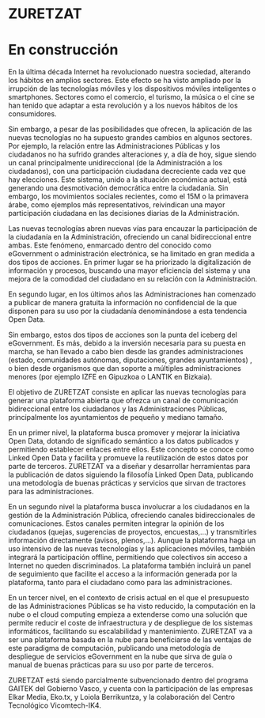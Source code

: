 ZURETZAT
========
En construcción
========

En la última década Internet ha revolucionado nuestra sociedad, alterando los hábitos en amplios sectores. Este efecto se ha visto ampliado por la irrupción de las tecnologías móviles y los dispositivos móviles inteligentes o smartphones. Sectores como el comercio, el turismo, la música o el cine se han tenido que adaptar a esta revolución y a los nuevos hábitos de los consumidores.

Sin embargo, a pesar de las posibilidades que ofrecen, la aplicación de las nuevas tecnologías no ha supuesto grandes cambios en algunos sectores. Por ejemplo, la relación entre las Administraciones Públicas y los ciudadanos no ha sufrido grandes alteraciones y, a día de hoy, sigue siendo un canal principalmente unidireccional (de la Administración a los ciudadanos), con una participación ciudadana decreciente cada vez que hay elecciones. Este sistema, unido a la situación económica actual, está generando una desmotivación democrática entre la ciudadanía. Sin embargo, los movimientos sociales recientes, como el 15M o la primavera árabe, como ejemplos más representativos, reivindican una mayor participación ciudadana en las decisiones diarias de la Administración.

Las nuevas tecnologías abren nuevas vías para encauzar la participación de la ciudadanía en la Administración, ofreciendo un canal bidireccional entre ambas. Este fenómeno, enmarcado dentro del conocido como eGovernment o administración electrónica, se ha limitado en gran medida a dos tipos de acciones. En primer lugar se ha priorizado la digitalización de información y procesos, buscando una mayor eficiencia del sistema y una mejora de la comodidad del ciudadano en su relación con la Administración.

En segundo lugar, en los últimos años las Administraciones han comenzado a publicar de manera gratuita la información no confidencial de la que disponen para su uso por la ciudadanía denominándose a esta tendencia Open Data.

Sin embargo, estos dos tipos de acciones son la punta del iceberg del eGovernment. Es más, debido a la inversión necesaria para su puesta en marcha, se han llevado a cabo bien desde las grandes administraciones (estado, comunidades autónomas, diputaciones, grandes ayuntamientos) , o bien desde organismos que dan soporte a múltiples administraciones menores (por ejemplo IZFE en Gipuzkoa o LANTIK en Bizkaia).

El objetivo de ZURETZAT consiste en aplicar las nuevas tecnologías para generar una plataforma abierta que ofrezca un canal de comunicación bidireccional entre los ciudadanos y las Administraciones Públicas, principalmente los ayuntamientos de pequeño y mediano tamaño.

En un primer nivel, la plataforma busca promover y mejorar la iniciativa Open Data, dotando de significado semántico a los datos publicados y permitiendo establecer enlaces entre ellos. Este concepto se conoce como Linked Open Data y facilita y promueve la reutilización de estos datos por parte de terceros. ZURETZAT va a diseñar y desarrollar herramientas para la publicación de datos siguiendo la filosofía Linked Open Data, publicando una metodología de buenas prácticas y servicios que sirvan de tractores para las administraciones.

En un segundo nivel la plataforma busca involucrar a los ciudadanos en la gestión de la Administración Pública, ofreciendo canales bidireccionales de comunicaciones. Estos canales permiten integrar la opinión de los ciudadanos (quejas, sugerencias de proyectos, encuestas,…) y transmitirles información directamente (avisos, plenos,…). Aunque la plataforma haga un uso intensivo de las nuevas tecnologías y las aplicaciones móviles, también integrará la participación offline, permitiendo que colectivos sin acceso a Internet no queden discriminados. La plataforma también incluirá un panel de seguimiento que facilite el acceso a la información generada por la plataforma, tanto para el ciudadano como para las administraciones.

En un tercer nivel, en el contexto de crisis actual en el que el presupuesto de las Administraciones Públicas se ha visto reducido, la computación en la nube o el cloud computing empieza a extenderse como una solución que permite reducir el coste de infraestructura y de despliegue de los sistemas informáticos, facilitando su escalabilidad y mantenimiento. ZURETZAT va a ser una plataforma basada en la nube para beneficiarse de las ventajas de este paradigma de computación, publicando una metodología de despliegue de servicios eGovernment en la nube que sirva de guía o manual de buenas prácticas para su uso por parte de terceros.

ZURETZAT está siendo parcialmente subvencionado dentro del programa GAITEK del Gobierno Vasco, y cuenta con la participación de las empresas Elkar Media, Eko.tx, y Loiola Berrikuntza, y la colaboración del Centro Tecnológico Vicomtech-IK4.
